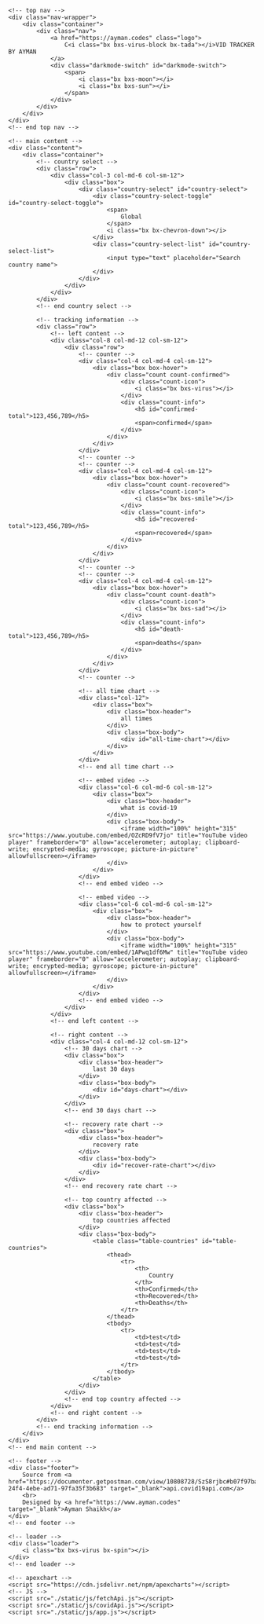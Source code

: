 <!DOCTYPE html>
<html lang="en">

<head>
    <meta charset="UTF-8">
    <meta http-equiv="X-UA-Compatible" content="IE=edge">
    <meta name="viewport" content="width=device-width, initial-scale=1.0">
    <title>
        Covid tracker By Ayman
    </title>
    <link rel="shortcut icon" href="./static/images/favicon.png" type="image/png">
    <link rel="preconnect" href="https://fonts.gstatic.com">
    <link href="https://fonts.googleapis.com/css2?family=Cairo:wght@200;300;400;600;700;900&display=swap" rel="stylesheet">
    <link href='https://unpkg.com/boxicons@2.0.7/css/boxicons.min.css' rel='stylesheet'>
    <!-- CSS -->
    <link rel="stylesheet" href="./static/css/grid.css">
    <link rel="stylesheet" href="./static/css/app.css">
</head>

<body class="loading">

    <!-- top nav -->
    <div class="nav-wrapper">
        <div class="container">
            <div class="nav">
                <a href="https://ayman.codes" class="logo">
                    C<i class="bx bxs-virus-block bx-tada"></i>VID TRACKER BY AYMAN 
                </a>
                <div class="darkmode-switch" id="darkmode-switch">
                    <span>
                        <i class="bx bxs-moon"></i>
                        <i class="bx bxs-sun"></i>
                    </span>
                </div>
            </div>
        </div>
    </div>
    <!-- end top nav -->

    <!-- main content -->
    <div class="content">
        <div class="container">
            <!-- country select -->
            <div class="row">
                <div class="col-3 col-md-6 col-sm-12">
                    <div class="box">
                        <div class="country-select" id="country-select">
                            <div class="country-select-toggle" id="country-select-toggle">
                                <span>
                                    Global
                                </span>
                                <i class="bx bx-chevron-down"></i>
                            </div>
                            <div class="country-select-list" id="country-select-list">
                                <input type="text" placeholder="Search country name">
                            </div>
                        </div>
                    </div>
                </div>
            </div>
            <!-- end country select -->

            <!-- tracking information -->
            <div class="row">
                <!-- left content -->
                <div class="col-8 col-md-12 col-sm-12">
                    <div class="row">
                        <!-- counter -->
                        <div class="col-4 col-md-4 col-sm-12">
                            <div class="box box-hover">
                                <div class="count count-confirmed">
                                    <div class="count-icon">
                                        <i class="bx bxs-virus"></i>
                                    </div>
                                    <div class="count-info">
                                        <h5 id="confirmed-total">123,456,789</h5>
                                        <span>confirmed</span>
                                    </div>
                                </div>
                            </div>
                        </div>
                        <!-- counter -->
                        <!-- counter -->
                        <div class="col-4 col-md-4 col-sm-12">
                            <div class="box box-hover">
                                <div class="count count-recovered">
                                    <div class="count-icon">
                                        <i class="bx bxs-smile"></i>
                                    </div>
                                    <div class="count-info">
                                        <h5 id="recovered-total">123,456,789</h5>
                                        <span>recovered</span>
                                    </div>
                                </div>
                            </div>
                        </div>
                        <!-- counter -->
                        <!-- counter -->
                        <div class="col-4 col-md-4 col-sm-12">
                            <div class="box box-hover">
                                <div class="count count-death">
                                    <div class="count-icon">
                                        <i class="bx bxs-sad"></i>
                                    </div>
                                    <div class="count-info">
                                        <h5 id="death-total">123,456,789</h5>
                                        <span>deaths</span>
                                    </div>
                                </div>
                            </div>
                        </div>
                        <!-- counter -->

                        <!-- all time chart -->
                        <div class="col-12">
                            <div class="box">
                                <div class="box-header">
                                    all times
                                </div>
                                <div class="box-body">
                                    <div id="all-time-chart"></div>
                                </div>
                            </div>
                        </div>
                        <!-- end all time chart -->

                        <!-- embed video -->
                        <div class="col-6 col-md-6 col-sm-12">
                            <div class="box">
                                <div class="box-header">
                                    what is covid-19
                                </div>
                                <div class="box-body">
                                    <iframe width="100%" height="315" src="https://www.youtube.com/embed/OZcRD9fV7jo" title="YouTube video player" frameborder="0" allow="accelerometer; autoplay; clipboard-write; encrypted-media; gyroscope; picture-in-picture" allowfullscreen></iframe>
                                </div>
                            </div>
                        </div>
                        <!-- end embed video -->

                        <!-- embed video -->
                        <div class="col-6 col-md-6 col-sm-12">
                            <div class="box">
                                <div class="box-header">
                                    how to protect yourself
                                </div>
                                <div class="box-body">
                                    <iframe width="100%" height="315" src="https://www.youtube.com/embed/1APwq1df6Mw" title="YouTube video player" frameborder="0" allow="accelerometer; autoplay; clipboard-write; encrypted-media; gyroscope; picture-in-picture" allowfullscreen></iframe>
                                </div>
                            </div>
                        </div>
                        <!-- end embed video -->
                    </div>
                </div>
                <!-- end left content -->

                <!-- right content -->
                <div class="col-4 col-md-12 col-sm-12">
                    <!-- 30 days chart -->
                    <div class="box">
                        <div class="box-header">
                            last 30 days
                        </div>
                        <div class="box-body">
                            <div id="days-chart"></div>
                        </div>
                    </div>
                    <!-- end 30 days chart -->

                    <!-- recovery rate chart -->
                    <div class="box">
                        <div class="box-header">
                            recovery rate
                        </div>
                        <div class="box-body">
                            <div id="recover-rate-chart"></div>
                        </div>
                    </div>
                    <!-- end recovery rate chart -->

                    <!-- top country affected -->
                    <div class="box">
                        <div class="box-header">
                            top countries affected
                        </div>
                        <div class="box-body">
                            <table class="table-countries" id="table-countries">
                                <thead>
                                    <tr>
                                        <th>
                                            Country
                                        </th>
                                        <th>Confirmed</th>
                                        <th>Recovered</th>
                                        <th>Deaths</th>
                                    </tr>
                                </thead>
                                <tbody>
                                    <tr>
                                        <td>test</td>
                                        <td>test</td>
                                        <td>test</td>
                                        <td>test</td>
                                    </tr>
                                </tbody>
                            </table>
                        </div>
                    </div>
                    <!-- end top country affected -->
                </div>
                <!-- end right content -->
            </div>
            <!-- end tracking information -->
        </div>
    </div>
    <!-- end main content -->

    <!-- footer -->
    <div class="footer">
        Source from <a href="https://documenter.getpostman.com/view/10808728/SzS8rjbc#b07f97ba-24f4-4ebe-ad71-97fa35f3b683" target="_blank">api.covid19api.com</a>
        <br>
        Designed by <a href="https://www.ayman.codes" target="_blank">Ayman Shaikh</a>
    </div>
    <!-- end footer -->

    <!-- loader -->
    <div class="loader">
        <i class="bx bxs-virus bx-spin"></i>
    </div>
    <!-- end loader -->

    <!-- apexchart -->
    <script src="https://cdn.jsdelivr.net/npm/apexcharts"></script>
    <!-- JS -->
    <script src="./static/js/fetchApi.js"></script>
    <script src="./static/js/covidApi.js"></script>
    <script src="./static/js/app.js"></script>
</body>

</html>
